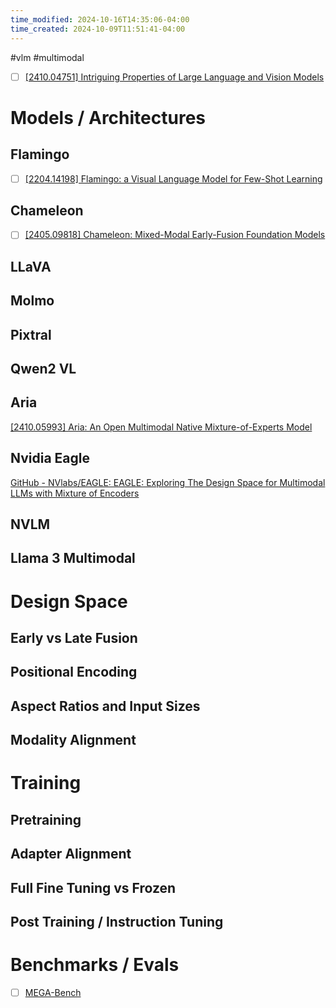 ```yaml
---
time_modified: 2024-10-16T14:35:06-04:00
time_created: 2024-10-09T11:51:41-04:00
---
```


#vlm #multimodal 

- [ ] [\[2410.04751\] Intriguing Properties of Large Language and Vision Models](https://arxiv.org/abs/2410.04751)


# Models / Architectures

## Flamingo
- [ ] [\[2204.14198\] Flamingo: a Visual Language Model for Few-Shot Learning](https://arxiv.org/abs/2204.14198)

## Chameleon
- [ ] [\[2405.09818\] Chameleon: Mixed-Modal Early-Fusion Foundation Models](https://arxiv.org/abs/2405.09818)


## LLaVA


## Molmo


## Pixtral


## Qwen2 VL


## Aria
[\[2410.05993\] Aria: An Open Multimodal Native Mixture-of-Experts Model](https://arxiv.org/abs/2410.05993)

## Nvidia Eagle
[GitHub - NVlabs/EAGLE: EAGLE: Exploring The Design Space for Multimodal LLMs with Mixture of Encoders](https://github.com/NVlabs/EAGLE)


## NVLM


## Llama 3 Multimodal



# Design Space


## Early vs Late Fusion


## Positional Encoding


## Aspect Ratios and Input Sizes


## Modality Alignment


# Training

## Pretraining

## Adapter Alignment


## Full Fine Tuning vs Frozen


## Post Training / Instruction Tuning


# Benchmarks / Evals

- [ ] [MEGA-Bench](https://tiger-ai-lab.github.io/MEGA-Bench/)